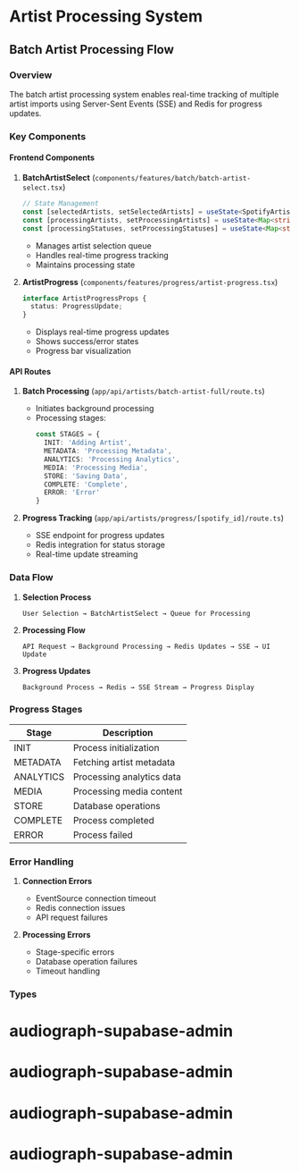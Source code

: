 

# Artist Processing System

## Batch Artist Processing Flow

### Overview
The batch artist processing system enables real-time tracking of multiple artist imports using Server-Sent Events (SSE) and Redis for progress updates.

### Key Components

#### Frontend Components

1. **BatchArtistSelect** (`components/features/batch/batch-artist-select.tsx`)
   ```typescript
   // State Management
   const [selectedArtists, setSelectedArtists] = useState<SpotifyArtist[]>([]);
   const [processingArtists, setProcessingArtists] = useState<Map<string, EventSource>>();
   const [processingStatuses, setProcessingStatuses] = useState<Map<string, ProgressUpdate>>();
   ```
   - Manages artist selection queue
   - Handles real-time progress tracking
   - Maintains processing state

2. **ArtistProgress** (`components/features/progress/artist-progress.tsx`)
   ```typescript
   interface ArtistProgressProps {
     status: ProgressUpdate;
   }
   ```
   - Displays real-time progress updates
   - Shows success/error states
   - Progress bar visualization

#### API Routes

1. **Batch Processing** (`app/api/artists/batch-artist-full/route.ts`)
   - Initiates background processing
   - Processing stages:
     ```typescript
     const STAGES = {
       INIT: 'Adding Artist',
       METADATA: 'Processing Metadata',
       ANALYTICS: 'Processing Analytics',
       MEDIA: 'Processing Media',
       STORE: 'Saving Data',
       COMPLETE: 'Complete',
       ERROR: 'Error'
     }
     ```

2. **Progress Tracking** (`app/api/artists/progress/[spotify_id]/route.ts`)
   - SSE endpoint for progress updates
   - Redis integration for status storage
   - Real-time update streaming

### Data Flow

1. **Selection Process**
   ```
   User Selection → BatchArtistSelect → Queue for Processing
   ```

2. **Processing Flow**
   ```
   API Request → Background Processing → Redis Updates → SSE → UI Update
   ```

3. **Progress Updates**
   ```
   Background Process → Redis → SSE Stream → Progress Display
   ```

### Progress Stages

| Stage | Description |
|-------|-------------|
| INIT | Process initialization |
| METADATA | Fetching artist metadata |
| ANALYTICS | Processing analytics data |
| MEDIA | Processing media content |
| STORE | Database operations |
| COMPLETE | Process completed |
| ERROR | Process failed |

### Error Handling

1. **Connection Errors**
   - EventSource connection timeout
   - Redis connection issues
   - API request failures

2. **Processing Errors**
   - Stage-specific errors
   - Database operation failures
   - Timeout handling

### Types

# audiograph-supabase-admin
# audiograph-supabase-admin
# audiograph-supabase-admin
# audiograph-supabase-admin

